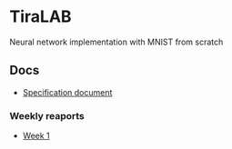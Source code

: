# TiraLAB

Neural network implementation with MNIST from scratch

## Docs
* [Specification document](https://github.com/JuusoSaavalainen/TiraLAB/blob/main/documentation/specification.md)
### Weekly reaports
* [Week 1](https://github.com/JuusoSaavalainen/TiraLAB/blob/main/documentation/weeklyrecap1.md)
